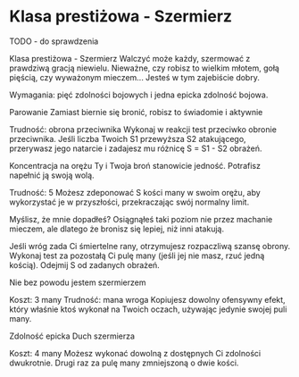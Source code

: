 # Klasa prestiżowa - Szermierz

TODO - do sprawdzenia

Klasa prestiżowa - Szermierz
Walczyć może każdy, szermować z prawdziwą gracją niewielu. Nieważne, czy robisz to wielkim młotem, gołą pięścią, czy wyważonym mieczem... Jesteś w tym zajebiście dobry.

Wymagania: pięć zdolności bojowych i jedna epicka zdolność bojowa.

Parowanie
Zamiast biernie się bronić, robisz to świadomie i aktywnie

Trudność: obrona przeciwnika
Wykonaj w reakcji test przeciwko obronie przeciwnika. Jeśli liczba Twoich S1 przewyższa S2 atakującego, przerywasz jego natarcie i zadajesz mu różnicę S = S1 - S2 obrażeń.

Koncentracja na orężu
Ty i Twoja broń stanowicie jedność. Potrafisz napełnić ją swoją wolą.

Trudność: 5
Możesz zdeponować S kości many w swoim orężu, aby wykorzystać je w przyszłości, przekraczając swój normalny limit.

Myślisz, że mnie dopadłeś?
Osiągnąłeś taki poziom nie przez machanie mieczem, ale dlatego że bronisz się lepiej, niż inni atakują.

Jeśli wróg zada Ci śmiertelne rany, otrzymujesz rozpaczliwą szansę obrony. Wykonaj test za pozostałą Ci pulę many (jeśli jej nie masz, rzuć jedną kością). Odejmij S od zadanych obrażeń.

Nie bez powodu jestem szermierzem

Koszt: 3 many
Trudność: mana wroga
Kopiujesz dowolny ofensywny efekt, który właśnie ktoś wykonał na Twoich oczach, używając jedynie swojej puli many.

Zdolność epicka
Duch szermierza

Koszt: 4 many
Możesz wykonać dowolną z dostępnych Ci zdolności dwukrotnie. Drugi raz za pulę many zmniejszoną o dwie kości.
